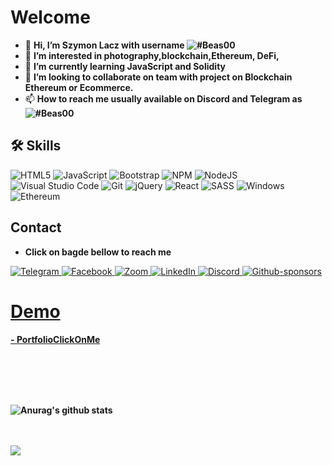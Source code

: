 
# Welcome
- 👋 <Strong>Hi, I’m Szymon Lacz with username ![#Beas00](http://placehold.it/size/background-hex/foreground-hex?text=a123)</Strong> 
- 👀 <Strong>I’m interested in photography,blockchain,Ethereum, DeFi,</Strong>
- 🌱 <Strong>I’m currently learning JavaScript and Solidity</Strong> 
- 💞️ <Strong>I’m looking to collaborate on team with project on Blockchain Ethereum or Ecommerce. </Strong> 
- 📫 <Strong>How to reach me usually available on Discord and Telegram as ![#Beas00](http://placehold.it/size/background-hex/foreground-hex?text=a123)</Strong>
<link rel="stylesheet" href="https://stackpath.bootstrapcdn.com/bootstrap/4.3.1/css/bootstrap.min.css" integrity="sha384-ggOyR0iXCbMQv3Xipma34MD+dH/1fQ784/j6cY/iJTQUOhcWr7x9JvoRxT2MZw1T" crossorigin="anonymous">


## 🛠 Skills

  <span>![HTML5](https://img.shields.io/badge/html5-%23E34F26.svg?style=for-the-badge&logo=html5&logoColor=white)<span>
  <span>![JavaScript](https://img.shields.io/badge/javascript-%23323330.svg?style=for-the-badge&logo=javascript&logoColor=%23F7DF1E)<span>
  <span>![Bootstrap](https://img.shields.io/badge/bootstrap-%23563D7C.svg?style=for-the-badge&logo=bootstrap&logoColor=white)<span>
  <span>![NPM](https://img.shields.io/badge/NPM-%23000000.svg?style=for-the-badge&logo=npm&logoColor=white)<span>
  <span>![NodeJS](https://img.shields.io/badge/node.js-6DA55F?style=for-the-badge&logo=node.js&logoColor=white)<span>
  <span>![Visual Studio Code](https://img.shields.io/badge/Visual%20Studio%20Code-0078d7.svg?style=for-the-badge&logo=visual-studio-code&logoColor=white)<span>
  <span>![Git](https://img.shields.io/badge/git-%23F05033.svg?style=for-the-badge&logo=git&logoColor=white)<span>
  <span>![jQuery](https://img.shields.io/badge/jquery-%230769AD.svg?style=for-the-badge&logo=jquery&logoColor=white)<span>
  <span>![React](https://img.shields.io/badge/react-%2320232a.svg?style=for-the-badge&logo=react&logoColor=%2361DAFB)<span>
  <span>![SASS](https://img.shields.io/badge/SASS-hotpink.svg?style=for-the-badge&logo=SASS&logoColor=white)<span>
  <span>![Windows](https://img.shields.io/badge/Windows-0078D6?style=for-the-badge&logo=windows&logoColor=white)<span>
  <span>![Ethereum](https://img.shields.io/badge/Ethereum-3C3C3D?style=for-the-badge&logo=Ethereum&logoColor=white)</span>
    
 ## Contact
   - <strong> Click on bagde bellow to reach me </strong>
    
    
  <span><a href="https://t.me/beas00">![Telegram](https://img.shields.io/badge/Telegram-2CA5E0?style=for-the-badge&logo=telegram&logoColor=white)<span>
  <span><a href="https://www.facebook.com/AparatSzymek">![Facebook](https://img.shields.io/badge/Facebook-%231877F2.svg?style=for-the-badge&logo=Facebook&logoColor=white)<span>
  <span><a href="https://us05web.zoom.us/s/89597194543#success">![Zoom](https://img.shields.io/badge/Zoom-2D8CFF?style=for-the-badge&logo=zoom&logoColor=white)<span>
  <span><a href="https://www.linkedin.com/in/szymon-lacz-275737196/">![LinkedIn](https://img.shields.io/badge/linkedin-%230077B5.svg?style=for-the-badge&logo=linkedin&logoColor=white)<span>
  <span><a href="https://discord.com/channels/926434503432474644/926434503432474646">![Discord](https://img.shields.io/badge/%3CBeas%3E-%237289DA.svg?style=for-the-badge&logo=discord&logoColor=white)<span>
  <span>![Github-sponsors](https://img.shields.io/badge/sponsor-30363D?style=for-the-badge&logo=GitHub-Sponsors&logoColor=#EA4AAA)<span>
 
  
    
 # Demo
    
 <strong> - [PortfolioClickOnMe](https://beas00.github.io/Beas00-Portfofio)<strong>  
<br><br>
    


<br><br>  
   

 ![Anurag's github stats](https://github-readme-stats.vercel.app/api?username=Beas00&count_private=true&show_icons=true&theme=radical)


 <br><br>
    ![](https://komarev.com/ghpvc/?username=your-github-Beas00)
    
    

 
 

